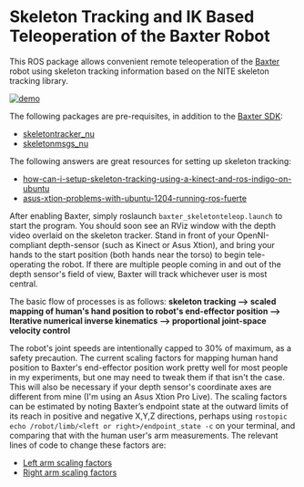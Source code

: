 Skeleton Tracking and IK Based Teleoperation of the Baxter Robot
==============
This ROS package allows convenient remote teleoperation of the [Baxter](http://www.rethinkrobotics.com/baxter/) robot using skeleton tracking information based on the NITE skeleton tracking library.

[![demo](http://i.imgur.com/mfcdN3q.png)](https://vimeo.com/159668224 "Click to watch demo!")

The following packages are pre-requisites, in addition to the [Baxter SDK](https://github.com/RethinkRobotics/baxter):

+   [skeletontracker_nu](https://github.com/NxRLab/skeletontracker_nu)
+   [skeletonmsgs_nu](https://github.com/NxRLab/skeletonmsgs_nu)

The following answers are great resources for setting up skeleton tracking:

+   [how-can-i-setup-skeleton-tracking-using-a-kinect-and-ros-indigo-on-ubuntu](http://answers.ros.org/question/214421/how-can-i-setup-skeleton-tracking-using-a-kinect-and-ros-indigo-on-ubuntu-1404/#220498)
+   [asus-xtion-problems-with-ubuntu-1204-running-ros-fuerte](http://answers.ros.org/question/109411/asus-xtion-problems-with-ubuntu-1204-running-ros-fuerte/#109831)

After enabling Baxter, simply roslaunch `baxter_skeletonteleop.launch` to start the program. You should soon see an RViz window with the depth video overlaid on the skeleton tracker. Stand in front of your OpenNI-compliant depth-sensor (such as Kinect or Asus Xtion), and bring your hands to the start position (both hands near the torso) to begin tele-operating the robot. If there are multiple people coming in and out of the depth sensor's field of view, Baxter will track whichever user is most central.

The basic flow of processes is as follows:
**skeleton tracking --> scaled mapping of human's hand position to robot's end-effector position --> Iterative numerical inverse kinematics --> proportional joint-space velocity control**

The robot's joint speeds are intentionally capped to 30% of maximum, as a safety precaution. The current scaling factors for mapping human hand position to Baxter's end-effector position work pretty well for most people in my experiments, but one may need to tweak them if that isn't the case. This will also be necessary if your depth sensor's coordinate axes are different from mine (I'm using an Asus Xtion Pro Live). The scaling factors can be estimated by noting Baxter’s endpoint state at the outward limits of its reach in positive and negative X,Y,Z directions, perhaps using `rostopic echo /robot/limb/<left or right>/endpoint_state -c` on your terminal, and comparing that with the human user's arm measurements. The relevant lines of code to change these factors are: 

+   [Left arm scaling factors](https://github.com/tanay-bits/baxter_skeletonteleop/blob/75fbf847f58b4aba93434ec0bdde64d8c1c6ab44/scripts/teleop.py#L106-L108)
+   [Right arm scaling factors](https://github.com/tanay-bits/baxter_skeletonteleop/blob/75fbf847f58b4aba93434ec0bdde64d8c1c6ab44/scripts/teleop.py#L156-L158)
